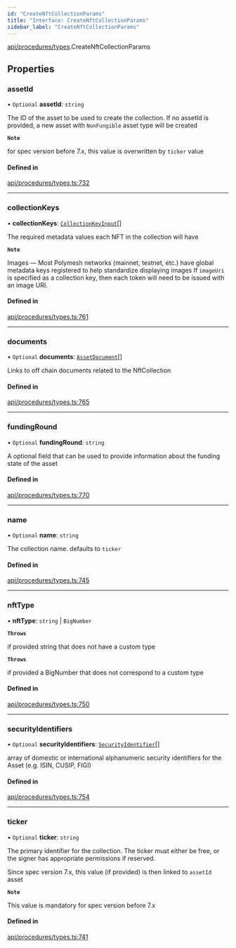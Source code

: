 ```yaml
---
id: "CreateNftCollectionParams"
title: "Interface: CreateNftCollectionParams"
sidebar_label: "CreateNftCollectionParams"
---
```


[api/procedures/types](../../../../../modules/API/Procedures/Types/Types.md).CreateNftCollectionParams

## Properties

### assetId

• `Optional` **assetId**: `string`

The ID of the asset to be used to create the collection.
If no assetId is provided, a new asset with `NonFungible` asset type will be created

**`Note`**

for spec version before 7.x, this value is overwritten by `ticker` value

#### Defined in

[api/procedures/types.ts:732](https://github.com/PolymeshAssociation/polymesh-sdk/blob/c53723bab/src/api/procedures/types.ts#L732)

___

### collectionKeys

• **collectionKeys**: [`CollectionKeyInput`](../../../../../modules/API/Procedures/Types/Types.md#collectionkeyinput)[]

The required metadata values each NFT in the collection will have

**`Note`**

Images — Most Polymesh networks (mainnet, testnet, etc.) have global metadata keys registered to help standardize displaying images
If `imageUri` is specified as a collection key, then each token will need to be issued with an image URI.

#### Defined in

[api/procedures/types.ts:761](https://github.com/PolymeshAssociation/polymesh-sdk/blob/c53723bab/src/api/procedures/types.ts#L761)

___

### documents

• `Optional` **documents**: [`AssetDocument`](../../../Entities/Asset/Types/AssetDocument/AssetDocument.md)[]

Links to off chain documents related to the NftCollection

#### Defined in

[api/procedures/types.ts:765](https://github.com/PolymeshAssociation/polymesh-sdk/blob/c53723bab/src/api/procedures/types.ts#L765)

___

### fundingRound

• `Optional` **fundingRound**: `string`

A optional field that can be used to provide information about the funding state of the asset

#### Defined in

[api/procedures/types.ts:770](https://github.com/PolymeshAssociation/polymesh-sdk/blob/c53723bab/src/api/procedures/types.ts#L770)

___

### name

• `Optional` **name**: `string`

The collection name. defaults to `ticker`

#### Defined in

[api/procedures/types.ts:745](https://github.com/PolymeshAssociation/polymesh-sdk/blob/c53723bab/src/api/procedures/types.ts#L745)

___

### nftType

• **nftType**: `string` \| `BigNumber`

**`Throws`**

if provided string that does not have a custom type

**`Throws`**

if provided a BigNumber that does not correspond to a custom type

#### Defined in

[api/procedures/types.ts:750](https://github.com/PolymeshAssociation/polymesh-sdk/blob/c53723bab/src/api/procedures/types.ts#L750)

___

### securityIdentifiers

• `Optional` **securityIdentifiers**: [`SecurityIdentifier`](../../../Entities/Asset/Types/SecurityIdentifier/SecurityIdentifier.md)[]

array of domestic or international alphanumeric security identifiers for the Asset (e.g. ISIN, CUSIP, FIGI)

#### Defined in

[api/procedures/types.ts:754](https://github.com/PolymeshAssociation/polymesh-sdk/blob/c53723bab/src/api/procedures/types.ts#L754)

___

### ticker

• `Optional` **ticker**: `string`

The primary identifier for the collection.
The ticker must either be free, or the signer has appropriate permissions if reserved.

Since spec version 7.x, this value (if provided) is then linked to `assetId` asset

**`Note`**

This value is mandatory for spec version before 7.x

#### Defined in

[api/procedures/types.ts:741](https://github.com/PolymeshAssociation/polymesh-sdk/blob/c53723bab/src/api/procedures/types.ts#L741)
